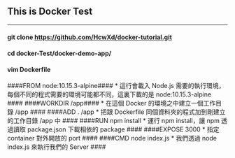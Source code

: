 ## This is Docker Test ##
-----------------------------------------------------
#### git clone https://github.com/HcwXd/docker-tutorial.git ####

#### cd docker-Test/docker-demo-app/ ####

#### vim Dockerfile ####
####FROM node:10.15.3-alpine####    * 這行會載入 Node.js 需要的執行環境，每個不同的程式需要的環境可能都不同，這裏下載的是 node:10.15.3-alpine ####
####WORKDIR /app####                * 在這個 Docker 的環境之中建立一個工作目錄 /app ####
####ADD . /app                  * 把跟 Dockerfile 同個資料夾的程式加到剛建立的工作目錄 /app 中 ####
####RUN npm install             * 運行 npm install，讓 npm 透過讀取 package.json 下載相依的 package ####
####EXPOSE 3000                 * 指定 container 對外開放的 port ####
####CMD node index.js           * 我們透過 node index.js 來執行我們的 Server ####
